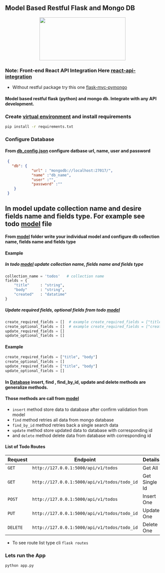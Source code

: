 ## Model Based Restful Flask and Mongo DB
<p align="center">
  <img width="280" height="140" src="https://cdn-images-1.medium.com/max/800/1*vB-cUmm1_dBBt-4JtL0u5g.jpeg">
</p>

### Note: Front-end React API Integration Here [react-api-integration](https://github.com/mrxmamun/react-api-integration.git)
- Without restful package try this one [flask-mvc-pymongo](https://github.com/mrxmamun/flask-mvc-pymongo.git) 
#### Model based restful flask (python) and mongo db. Integrate with any API development.  

### Create [virtual environment]('https://docs.python.org/3/library/venv.html) and install requirements 
```sh
pip install -r requirements.txt
```
### Configure Database
#### From [db_config.json](src/db_config.json) configure datbase url, name, user and password 
```json
 {
   "db": {
            "url" : "mongodb://localhost:27017/",
            "name" :"db_name",  
            "user" :"",
            "password" :""
    }
 }
``` 

## In model update collection name and desire fields name and fields type. For example see todo [model](src/models/todo.py) file
#### From [model](src/models) folder write your individual model and configure db collection name, fields name and fields type
#### Example
##### In todo [model](src/models/todo.py) update collection name, fields name and fields type
```py
collection_name = 'todos'   # collection name
fields = {   
    "title"     : "string",
    "body"      : "string",
    "created"   : "datatime"
} 
```

##### Update required fields, optional fields from todo [model](src/models/todo.py)
```py
create_required_fields = []  # example create_required_fields = ["title", "body"]
create_optional_fields = []  # example create_required_fields = ["created"]
update_required_fields = []
update_optional_fields = []
```
#### Example 
```py
create_required_fields = ["title", "body"] 
create_optional_fields = []  
update_required_fields = ["title", "body"]
update_optional_fields = []
```
#### In [Database](src/factory/database.py) insert, find , find_by_id, update and delete methods are generalize methods.  
#### Those methods are call from [model](src/models) 
- `insert` method store data to database after confirm validation from model 
- `find` method retries all data from mongo database 
- `find_by_id` method retries back a single search data
- `update` method store updated data to database with corresponding id 
- and `delete` method delete data from database with corresponding id 

#### List of Todo Routes
| Request | Endpoint |  Details |
| --- | --- | --- |
| `GET` | `http://127.0.0.1:5000/api/v1/todos`| Get All|
| `GET` | `http://127.0.0.1:5000/api/v1/todos/todo_id`| Get Single Id|
| `POST` | `http://127.0.0.1:5000/api/v1/todos`| Insert One|
| `PUT` | `http://127.0.0.1:5000/api/v1/todos/todo_id`| Update One|
| `DELETE` | `http://127.0.0.1:5000/api/v1/todos/todo_id`| Delete One|

- To see route list type cli `flask routes`

### Lets run the App
```sh
python app.py 
```
